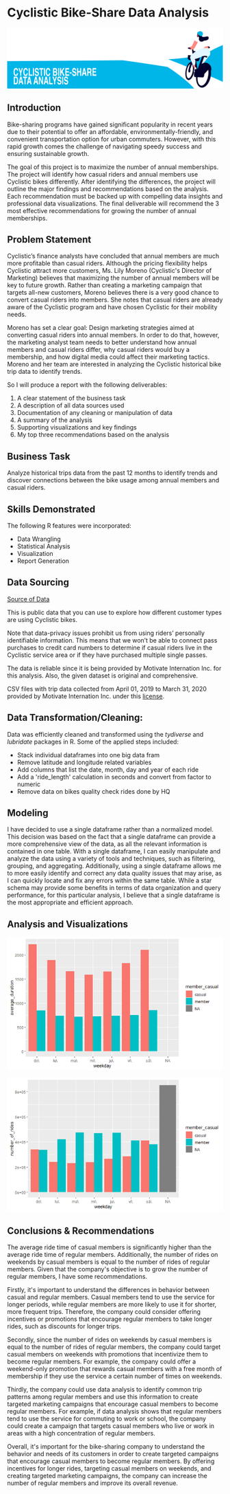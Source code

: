 # Cyclistic Bike-Share Data Analysis

![](cover.png)

## Introduction
Bike-sharing programs have gained significant popularity in recent years due to their potential to offer an affordable, environmentally-friendly, and convenient transportation option for urban commuters. However, with this rapid growth comes the challenge of navigating speedy success and ensuring sustainable growth.

The goal of this project is to maximize the number of annual memberships. The project will identify how casual riders and annual members use Cyclistic bikes differently. After identifying the differences, the project will outline the major findings and recommendations based on the analysis. Each recommendation must be backed up with compelling data insights and professional data visualizations. The final deliverable will recommend the 3 most effective recommendations for growing the number of annual memberships. 

## Problem Statement

Cyclistic’s finance analysts have concluded that annual members are much more profitable than casual riders. Although the
pricing flexibility helps Cyclistic attract more customers, Ms. Lily Moreno (Cyclistic's Director of Marketing) believes that maximizing the number of annual members will
be key to future growth. Rather than creating a marketing campaign that targets all-new customers, Moreno believes there is a
very good chance to convert casual riders into members. She notes that casual riders are already aware of the Cyclistic
program and have chosen Cyclistic for their mobility needs.

Moreno has set a clear goal: Design marketing strategies aimed at converting casual riders into annual members. In order to
do that, however, the marketing analyst team needs to better understand how annual members and casual riders differ, why
casual riders would buy a membership, and how digital media could affect their marketing tactics. Moreno and her team are
interested in analyzing the Cyclistic historical bike trip data to identify trends.

So I will produce a report with the following deliverables:
1. A clear statement of the business task
2. A description of all data sources used
3. Documentation of any cleaning or manipulation of data
4. A summary of the analysis
5. Supporting visualizations and key findings
6. My top three recommendations based on the analysis

## Business Task
Analyze historical trips data from the past 12 months to identify trends and discover connections between the bike usage among annual members and casual riders.


## Skills Demonstrated
The following R features were incorporated:
- Data Wrangling
- Statistical Analysis
- Visualization
- Report Generation

## Data Sourcing
[Source of Data](https://divvy-tripdata.s3.amazonaws.com/index.html)

This is public data that you can use to explore how different customer types are using Cyclistic bikes. 

Note that data-privacy issues prohibit us from using riders’ personally identifiable information. This means that we won’t be able to connect pass purchases to credit card numbers to determine if casual riders live in the Cyclistic service area or if they have purchased multiple single passes.

The data is reliable since it is being provided by Motivate Internation Inc. for this analysis. Also, the given dataset is original and comprehensive.

CSV files with trip data collected from April 01, 2019 to March 31, 2020 provided by Motivate Internation Inc. under this [license](https://ride.divvybikes.com/data-license-agreement).

## Data Transformation/Cleaning:
Data was efficiently cleaned and transformed using the *tydiverse* and *lubridate* packages in R.
Some of the applied steps included:

- Stack individual dataframes into one big data fram
- Remove latitude and longitude related variables
- Add columns that list the date, month, day and year of each ride
- Add a 'ride_length' calculation in seconds and convert from factor to numeric
- Remove data on bikes quality check rides done by HQ

## Modeling
I have decided to use a single dataframe rather than a normalized model. This decision was based on the fact that a single dataframe can provide a more comprehensive view of the data, as all the relevant information is contained in one table. With a single dataframe, I can easily manipulate and analyze the data using a variety of tools and techniques, such as filtering, grouping, and aggregating. Additionally, using a single dataframe allows me to more easily identify and correct any data quality issues that may arise, as I can quickly locate and fix any errors within the same table. While a star schema may provide some benefits in terms of data organization and query performance, for this particular analysis, I believe that a single dataframe is the most appropriate and efficient approach.

## Analysis and Visualizations
![](average_duration.png)

![](number_of_rides.png)
 
## Conclusions & Recommendations
The average ride time of casual members is significantly higher than the average ride time of regular members. Additionally, the number of rides on weekends by casual members is equal to the number of rides of regular members. Given that the company's objective is to grow the number of regular members, I have some recommendations.

Firstly, it's important to understand the differences in behavior between casual and regular members. Casual members tend to use the service for longer periods, while regular members are more likely to use it for shorter, more frequent trips. Therefore, the company could consider offering incentives or promotions that encourage regular members to take longer rides, such as discounts for longer trips.

Secondly, since the number of rides on weekends by casual members is equal to the number of rides of regular members, the company could target casual members on weekends with promotions that incentivize them to become regular members. For example, the company could offer a weekend-only promotion that rewards casual members with a free month of membership if they use the service a certain number of times on weekends.

Thirdly, the company could use data analysis to identify common trip patterns among regular members and use this information to create targeted marketing campaigns that encourage casual members to become regular members. For example, if data analysis shows that regular members tend to use the service for commuting to work or school, the company could create a campaign that targets casual members who live or work in areas with a high concentration of regular members.

Overall, it's important for the bike-sharing company to understand the behavior and needs of its customers in order to create targeted campaigns that encourage casual members to become regular members. By offering incentives for longer rides, targeting casual members on weekends, and creating targeted marketing campaigns, the company can increase the number of regular members and improve its overall revenue.
